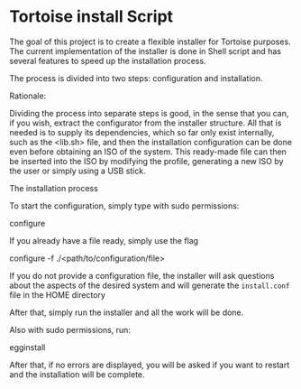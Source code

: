 # Tortoise install Script

The goal of this project is to create a flexible installer
for Tortoise purposes. The current implementation of the 
installer is done in Shell script and has several features 
to speed up the installation process.

The process is divided into two steps: 
configuration and installation.

Rationale:

Dividing the process into separate steps is good, in the sense 
that you can, if you wish, extract the configurator from the 
installer structure. All that is needed is to supply its 
dependencies, which so far only exist internally, such as the 
<lib.sh> file, and then the installation configuration can be 
done even before obtaining an ISO of the system. This ready-made 
file can then be inserted into the ISO by modifying the profile, 
generating a new ISO by the user or simply using a USB stick.

The installation process

To start the configuration, simply type with sudo permissions:

configure

If you already have a file ready, simply use the <file> flag

configure -f ./<path/to/configuration/file>

If you do not provide a configuration file, the installer will 
ask questions about the aspects of the desired system and will 
generate the `install.conf` file in the HOME directory

After that, simply run the installer and all the work will be done.

Also with sudo permissions, run:

egginstall

After that, if no errors are displayed, you will be asked if 
you want to restart and the installation will be complete.
